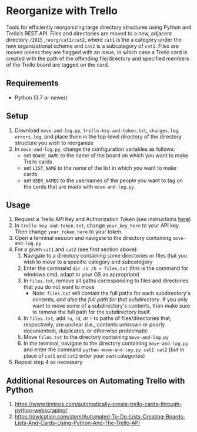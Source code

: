 # Reorganize with Trello
Tools for efficiently reorganizing large directory structures using Python and Trello’s REST API. Files and directories are moved to a new, adjacent directory `/2015_reorg/cat1/cat2`, where `cat1` is the a category under the new organizational scheme and `cat2` is a subcategory of `cat1`. Files are moved unless they are flagged with an issue, in which case a Trello card is created with the path of the offending file/directory and specified members of the Trello board are tagged on the card.

## Requirements
- Python (3.7 or newer)

## Setup
1. Download `move-and-log.py`, `trello-key-and-token.txt`, `changes.log`, `errors.log`, and place them in the top-level directory of the directory structure you wish to reorganize
2. In `move-and-log.py`, change the configuration variables as follows:
    - set `BOARD_NAME` to the name of the board on which you want to make Trello cards
    - set `LIST_NAME` to the name of the list in which you want to make cards
    - set `USER_NAMES` to the usernames of the people you want to tag on the cards that are made with `move-and-log.py`

## Usage
1. Request a Trello API Key and Authorization Token (see instructions [here](https://developer.atlassian.com/cloud/trello/guides/rest-api/authorization/))
2. In `trello-key-and-token.txt`, change `your_key_here` to your API key. Then change `your_token_here` to your token.
3. Open a terminal session and navigate to the directory containing `move-and-log.py`
4. For a given `cat1` and `cat2` (see first section above):
      1. Navigate to a directory containing some directories or files that you wish to move to a specific category and subcategory
      2. Enter the command `dir /s /b > files.txt` (this is the command for windows cmd, adapt to your OS as appropriate)
      3. In `files.txt`, remove all paths corresponding to files and directories that you do not want to move
            - Note: `files.txt` will contain the full paths for each subdirectory's contents, _and also the full path for that subdirectory_. If you only want to move some of a subdirectory's contents, then make sure to remove the full path for the subdirectory itself.
      4. In `files.txt`, add `!u`, `!d`, or `!` to paths of files/directories that, respectively, are unclear (i.e., contents unknown or poorly documented), duplicates, or otherwise problematic
      6. Move `files.txt` to the directory containing `move-and-log.py`
      7. In the terminal, navigate to the directory containing `move-and-log.py` and enter the command `python move-and-log.py cat1 cat2` (but in place of `cat1` and `cat2` enter your own categories)
5. Repeat step 4 as necessary

## Additional Resources on Automating Trello with Python
1. https://www.timtreis.com/automatically-create-trello-cards-through-python-webscraping/
2. https://owlcation.com/stem/Automated-To-Do-Lists-Creating-Boards-Lists-And-Cards-Using-Python-And-The-Trello-API

